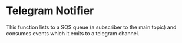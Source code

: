 # Telegram Notifier

This function lists to a SQS queue (a subscriber to the main topic) and consumes events which it emits to a telegram channel.
